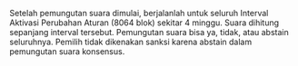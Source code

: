 Setelah pemungutan suara dimulai, berjalanlah untuk seluruh Interval Aktivasi Perubahan Aturan (8064 blok) sekitar 4 minggu. Suara dihitung sepanjang interval tersebut. Pemungutan suara bisa ya, tidak, atau abstain seluruhnya. Pemilih tidak dikenakan sanksi karena abstain dalam pemungutan suara konsensus.